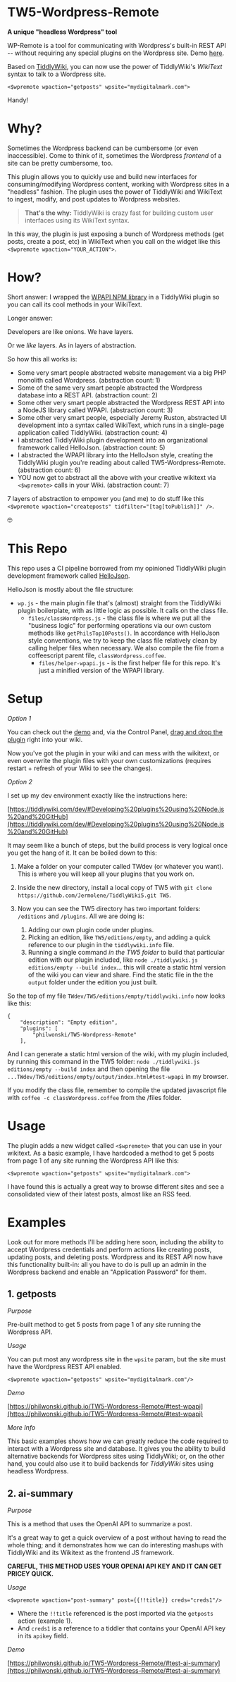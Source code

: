 # TW5-Wordpress-Remote

**A unique "headless Wordpress" tool**

WP-Remote is a tool for communicating with Wordpress's built-in REST API -- without requiring any special plugins on the Wordpress site. Demo [here](https://philwonski.github.io/TW5-Wordpress-Remote/#test-wpapi).

Based on [TiddlyWiki](https://tiddlywiki.com), you can now use the power of TiddlyWiki's *WikiText* syntax to talk to a Wordpress site. 

```
<$wpremote wpaction="getposts" wpsite="mydigitalmark.com">
```

Handy! 

# Why?

Sometimes the Wordpress backend can be cumbersome (or even inaccessible). Come to think of it, sometimes the Wordpress *frontend* of a site can be pretty cumbersome, too. 

This plugin allows you to quickly use and build new interfaces for consuming/modifying Wordpress content, working with Wordpress sites in a "headless" fashion. The plugin uses the power of TiddlyWiki and WikiText to ingest, modify, and post updates to Wordpress websites. 

> **That's the why:** TiddlyWiki is crazy fast for building custom user interfaces using its WikiText syntax.

In this way, the plugin is just exposing a bunch of Wordpress methods (get posts, create a post, etc) in WikiText when you call on the widget like this `<$wpremote wpaction="YOUR_ACTION">`. 

# How?

Short answer: I wrapped the [WPAPI NPM library](https://www.npmjs.com/package/wpapi) in a TiddlyWiki plugin so you can call its cool methods in your WikiText. 

Longer answer:

Developers are like onions. We have layers.

Or we *like* layers. As in layers of abstraction.

So how this all works is:

- Some very smart people abstracted website management via a big PHP monolith called Wordpress. (abstraction count: 1)
- Some of the same very smart people abstracted the Wordpress database into a REST API. (abstraction count: 2)
- Some other very smart people abstracted the Wordpress REST API into a NodeJS library called WPAPI. (abstraction count: 3)
- Some other very smart people, especially Jeremy Ruston, abstracted UI development into a syntax called WikiText, which runs in a single-page application called TiddlyWiki. (abstraction count: 4)
- I abstracted TiddlyWiki plugin development into an organizational framework called HelloJson. (abstraction count: 5)
- I abstracted the WPAPI library into the HelloJson style, creating the TiddlyWiki plugin you're reading about called TW5-Wordpress-Remote. (abstraction count: 6)
- YOU now get to abstract all the above with your creative wikitext via `<$wpremote>` calls in your Wiki. (abstraction count: 7)

7 layers of abstraction to empower you (and me) to do stuff like this `<$wpremote wpaction="createposts" tidfilter="[tag[toPublish]]" />`.

🤓

# This Repo

This repo uses a CI pipeline borrowed from my opinioned TiddlyWiki plugin development framework called [HelloJson](https://github.com/philwonski/twplugins-hello-json).

HelloJson is mostly about the file structure:

- `wp.js` - the main plugin file that's (almost) straight from the TiddlyWiki plugin boilerplate, with as little logic as possible. It calls on the class file.
  - `files/classWordpress.js` - the class file is where we put all the "business logic" for performing operations via our own custom methods like `getPhilsTop10Posts()`. In accordance with HelloJson style conventions, we try to keep the class file relatively clean by calling helper files when necessary. We also compile the file from a coffeescript parent file, `classWordpress.coffee`.
    - `files/helper-wpapi.js` - is the first helper file for this repo. It's just a minified version of the WPAPI library.

# Setup

*Option 1*

You can check out the [demo](https://philwonski.github.io/TW5-Wordpress-Remote/#test-wpapi) and, via the Control Panel, [drag and drop the plugin](https://tiddlywiki.com/#Manually%20installing%20a%20plugin) right into your wiki. 

Now you've got the plugin in your wiki and can mess with the wikitext, or even overwrite the plugin files with your own customizations (requires restart + refresh of your Wiki to see the changes).

*Option 2*

I set up my dev environment exactly like the instructions here: 

[https://tiddlywiki.com/dev/#Developing%20plugins%20using%20Node.js%20and%20GitHub](https://tiddlywiki.com/dev/#Developing%20plugins%20using%20Node.js%20and%20GitHub)

It may seem like a bunch of steps, but the build process is very logical once you get the hang of it. It can be boiled down to this:

1. Make a folder on your computer called TWdev (or whatever you want). This is where you will keep all your plugins that you work on.

2. Inside the new directory, install a local copy of TW5 with `git clone https://github.com/Jermolene/TiddlyWiki5.git TW5`.

3. Now you can see the TW5 directory has two important folders: `/editions` and `/plugins`. All we are doing is:
    1. Adding our own plugin code under plugins.
    2. Picking an edition, like `TW5/editions/empty`, and adding a quick reference to our plugin in the `tiddlywiki.info` file.
    3. Running a single command *in the TW5 folder* to build that particular edition with our plugin included, like `node ./tiddlywiki.js editions/empty --build index`... this will create a static html version of the wiki you can view and share. Find the static file in the the `output` folder under the edition you just built.

So the top of my file `TWdev/TW5/editions/empty/tiddlywiki.info` now looks like this:

```
{
	"description": "Empty edition",
	"plugins": [
		"philwonski/TW5-Wordpress-Remote"
	],

```

And I can generate a static html version of the wiki, with my plugin included, by running this command in the TW5 folder: `node ./tiddlywiki.js editions/empty --build index` and then opening the file `...TWdev/TW5/editions/empty/output/index.html#test-wpapi` in my browser.

If you modify the class file, remember to compile the updated javascript file with `coffee -c classWordpress.coffee` from the /files folder.

# Usage

The plugin adds a new widget called `<$wpremote>` that you can use in your wikitext. As a basic example, I have hardcoded a method to get 5 posts from page 1 of any site running the Wordpress API like this:

```
<$wpremote wpaction="getposts" wpsite="mydigitalmark.com">
```

I have found this is actually a great way to browse different sites and see a consolidated view of their latest posts, almost like an RSS feed. 

# Examples

Look out for more methods I'll be adding here soon, including the ability to accept Wordpress credentials and perform actions like creating posts, updating posts, and deleting posts. Wordpress and its REST API now have this functionality built-in: all you have to do is pull up an admin in the Wordpress backend and enable an "Application Password" for them. 

## 1. getposts

*Purpose*

Pre-built method to get 5 posts from page 1 of any site running the Wordpress API.

*Usage*

You can put most any wordpress site in the `wpsite` param, but the site must have the Wordpress REST API enabled.

`<$wpremote wpaction="getposts" wpsite="mydigitalmark.com"/>`

*Demo*

[https://philwonski.github.io/TW5-Wordpress-Remote/#test-wpapi](https://philwonski.github.io/TW5-Wordpress-Remote/#test-wpapi)

*More Info*

This basic examples shows how we can greatly reduce the code required to interact with a Wordpress site and database. It gives you the ability to build alternative backends for Wordpress sites using TiddlyWiki; or, on the other hand, you could also use it to build backends for *TiddlyWiki* sites using headless Wordpress.

## 2. ai-summary

*Purpose*

This is a method that uses the OpenAI API to summarize a post. 

It's a great way to get a quick overview of a post without having to read the whole thing; and it demonstrates how we can do interesting mashups with TiddlyWiki and its Wikitext as the frontend JS framework. 

**CAREFUL, THIS METHOD USES YOUR OPENAI API KEY AND IT CAN GET PRICEY QUICK.**

*Usage*

```
<$wpremote wpaction="post-summary" post={{!!title}} creds="creds1"/>

```

- Where the `!!title` referenced is the post imported via the `getposts` action (example 1).
- And `creds1` is a reference to a tiddler that contains your OpenAI API key in its `apikey` field.

*Demo*

[https://philwonski.github.io/TW5-Wordpress-Remote/#test-ai-summary](https://philwonski.github.io/TW5-Wordpress-Remote/#test-ai-summary)
